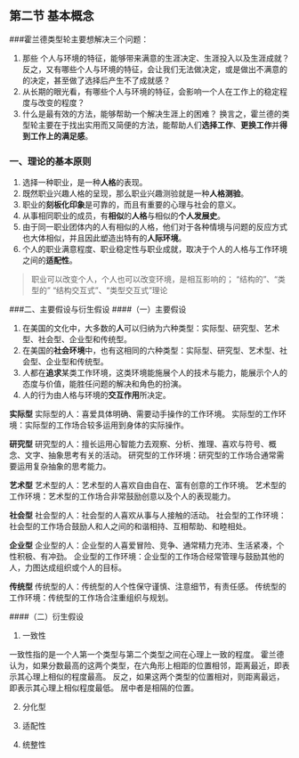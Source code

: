## 第二节 基本概念
###霍兰德类型轮主要想解决三个问题：
1. 那些 个人与环境的特征，能够带来满意的生涯决定、生涯投入以及生涯成就？反之，又有哪些个人与环境的特征，会让我们无法做决定，或是做出不满意的的决定，甚至做了选择后产生不了成就感？
2. 从长期的眼光看，有哪些个人与环境的特征，会影响一个人在工作上的稳定程度与改变的程度？
3. 什么是最有效的方法，能够帮助一个解决生涯上的困难？
换言之，霍兰德的类型轮主要在于找出实用而又简便的方法，能帮助人们**选择工作**、**更换工作**并**得到工作上的满足感**。
### 一、理论的基本原则
1. 选择一种职业，是一种**人格**的表现。
2. 既然职业兴趣人格的呈现，那么职业兴趣测验就是一种**人格测验**。
3. 职业的**刻板化印象**是可靠的，而且有重要的心理与社会的意义。
4. 从事相同职业的成员，有**相似**的**人格**与相似的**个人发展史**。
5. 由于同一职业团体内的人有相似的人格，他们对于各种情境与问题的反应方式也大体相似，并且因此塑造出特有的**人际环境**。
6. 个人的职业满意程度、职业稳定性与职业成就，取决于个人的人格与工作环境之间的**适配性**。

>职业可以改变个人，个人也可以改变环境，是相互影响的；
> “结构的”、“类型的”
> “结构交互式”、“类型交互式”理论

###二、主要假设与衍生假设
####（一）主要假设
1. 在美国的文化中，大多数的**人**可以归纳为六种类型：实际型、研究型、艺术型、社会型、企业型和传统型。
2. 在美国的**社会环境**中，也有这相同的六种类型：实际型、研究型、艺术型、社会型、企业型和传统型。
3. 人都在**追求**某类工作环境，这类环境能施展个人的技术与能力，能展示个人的态度与价值，能胜任问题的解决和角色的扮演。
4. 人的行为由人格与环境的**交互作用**所决定。


**实际型**
实际型的人：喜爱具体明确、需要动手操作的工作环境。
实际型的工作环境：实际型的工作场合较多运用到身体的实际操作。

**研究型**
研究型的人：擅长运用心智能力去观察、分析、推理、喜欢与符号、概念、文字、抽象思考有关的活动。
研究型的工作环境：研究型的工作场合通常需要运用复杂抽象的思考能力。

**艺术型**
艺术型的人：艺术型的人喜欢自由自在、富有创意的工作环境。
艺术型的工作环境：艺术型的工作场合非常鼓励创意以及个人的表现能力。

**社会型**
社会型的人：社会型的人喜欢从事与人接触的活动。
社会型的工作环境：社会型的工作场合鼓励人和人之间的和谐相持、互相帮助、和睦相处。

**企业型**
企业型的人：企业型的人喜爱冒险、竞争、通常精力充沛、生活紧凑，个性积极、有冲劲。
企业型的工作环境：企业型的工作场合经常管理与鼓励其他的人，力图达成组织或个人的目标。

**传统型**
传统型的人：传统型的人个性保守谨慎、注意细节，有责任感。
传统型的工作环境：传统型的工作场合注重组织与规划。

####（二）衍生假设
1. 一致性

一致性指的是一个人第一个类型与第二个类型之间在心理上一致的程度。
霍兰德认为，如果分数最高的这两个类型，在六角形上相距的位置相邻，距离最近，即表示其心理上相似的程度最高。
反之，如果这两个类型的位置相对，则距离最远，即表示其心理上相似程度最低。
居中者是相隔的位置。



2. 分化型


3. 适配性
4. 统整性
